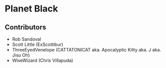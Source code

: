 # Planet Black

## Contributors 
- Rob Sandoval
- Scott Little (ExScottibur)
- ThreeEyedVenelope (CATTATONICAT aka. Apocalyptic Kitty aka. J aka. Jisu Oh)
- WiseWizard (Chris Villapuda)
